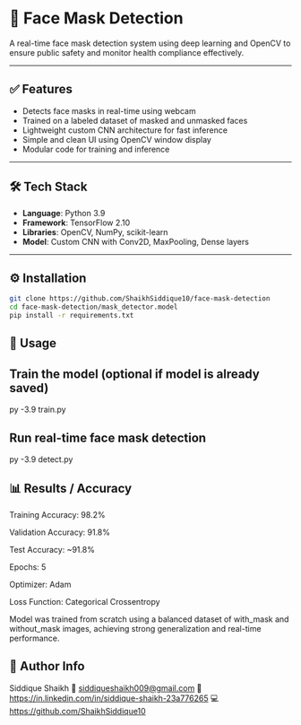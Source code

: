 # 🧠 Face Mask Detection

A real-time face mask detection system using deep learning and OpenCV to ensure public safety and monitor health compliance effectively.

---

## ✅ Features

- Detects face masks in real-time using webcam
- Trained on a labeled dataset of masked and unmasked faces
- Lightweight custom CNN architecture for fast inference
- Simple and clean UI using OpenCV window display
- Modular code for training and inference

---

## 🛠 Tech Stack

- **Language**: Python 3.9  
- **Framework**: TensorFlow 2.10  
- **Libraries**: OpenCV, NumPy, scikit-learn  
- **Model**: Custom CNN with Conv2D, MaxPooling, Dense layers

---

## ⚙️ Installation

```bash
git clone https://github.com/ShaikhSiddique10/face-mask-detection
cd face-mask-detection/mask_detector.model
pip install -r requirements.txt
```

## 🚀 Usage

## Train the model (optional if model is already saved)
py -3.9 train.py

## Run real-time face mask detection
py -3.9 detect.py

## 📊 Results / Accuracy
Training Accuracy: 98.2%

Validation Accuracy: 91.8%

Test Accuracy: ~91.8%

Epochs: 5

Optimizer: Adam

Loss Function: Categorical Crossentropy

Model was trained from scratch using a balanced dataset of with_mask and without_mask images, achieving strong generalization and real-time performance.

## 👤 Author Info
Siddique Shaikh
📧 siddiqueshaikh009@gmail.com
🔗 https://in.linkedin.com/in/siddique-shaikh-23a776265
💻 https://github.com/ShaikhSiddique10
